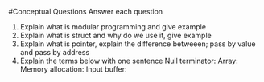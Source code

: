 #Conceptual Questions
Answer each question

1) Explain what is modular programming and give example
2) Explain what is struct and why do we use it, give example
3) Explain what is pointer, explain the difference betweeen; pass by value and pass by address
4) Explain the terms below with one sentence
	Null terminator:
	Array: 
	Memory allocation:
	Input buffer:
